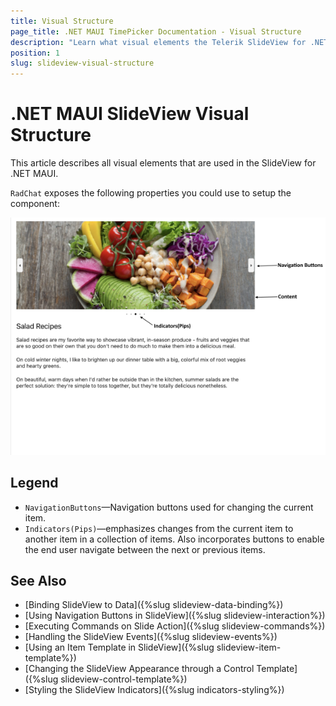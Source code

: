 ```yaml
---
title: Visual Structure
page_title: .NET MAUI TimePicker Documentation - Visual Structure
description: "Learn what visual elements the Telerik SlideView for .NET MAUI displays and see the visual structure of the control."
position: 1
slug: slideview-visual-structure
---
```


# .NET MAUI SlideView Visual Structure

This article describes all visual elements that are used in the SlideView for .NET MAUI.

`RadChat` exposes the following properties you could use to setup the component:

![.NET MAUI SlideView Visual Structure](images/slideview-visualstructure.png)


## Legend

- `NavigationButtons`&mdash;Navigation buttons used for changing the current item.
- `Indicators(Pips)`&mdash;emphasizes changes from the current item to another item in a collection of items. Also incorporates buttons to enable the end user navigate between the next or previous items.

## See Also

- [Binding SlideView to Data]({%slug slideview-data-binding%})
- [Using Navigation Buttons in SlideView]({%slug slideview-interaction%})
- [Executing Commands on Slide Action]({%slug slideview-commands%})
- [Handling the SlideView Events]({%slug slideview-events%})
- [Using an Item Template in SlideView]({%slug slideview-item-template%})
- [Changing the SlideView Appearance through a Control Template]({%slug slideview-control-template%})
- [Styling the SlideView Indicators]({%slug indicators-styling%})

